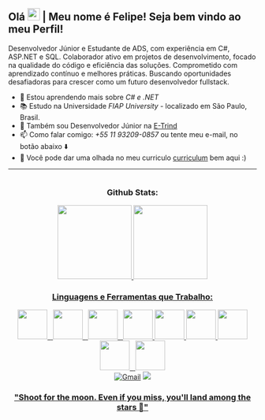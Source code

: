 ## Olá <img width="25px" height="25px" src="https://user-images.githubusercontent.com/73148019/144666718-3b38bc9c-f2b4-4028-acfb-4df434782a0a.gif"> | Meu nome é Felipe! Seja bem vindo ao meu Perfil!

<p>Desenvolvedor Júnior e Estudante de ADS, com experiência em C#, ASP.NET e SQL. Colaborador ativo em projetos de desenvolvimento, focado na qualidade do código e eficiência das soluções. Comprometido com aprendizado contínuo e melhores práticas. Buscando oportunidades desafiadoras para crescer como um futuro desenvolvedor fullstack.</p>

- 🌱 Estou aprendendo mais sobre  *C# e .NET* <br>
- 📚 Estudo na Universidade _FIAP University_ - localizado em São Paulo, Brasil.
- 🧠 Também sou Desenvolvedor Júnior na [E-Trind](https://etrind.com.br/)
- 📫 Como falar comigo: *+55 11 93209-0857* ou tente meu e-mail, no botão abaixo ⬇️ <br>
- 📖 Você pode dar uma olhada no meu curriculo [curriculum](https://github.com/ffaZan/curriculum/blob/main/Felipe_Fazan.pdf) bem aqui :)
<hr>

<div style="float: left;" align="center">
  <h3>Github Stats:</h3>
<a href="https://github.com/felipefzn">
<img height="150em" src="https://github-readme-stats.vercel.app/api?username=felipefzn&show_icons=true&theme=algolia&include_all_commits=true&count_private=true"/>
<img height="150em" src="https://github-readme-stats.vercel.app/api/top-langs/?username=felipefzn&layout=compact&langs_count=7&theme=algolia"/>
  <h3> Linguagens e Ferramentas que Trabalho: </h3>
<code><img height="60" width="60" src="https://cdn.jsdelivr.net/gh/devicons/devicon/icons/microsoftsqlserver/microsoftsqlserver-plain-wordmark.svg" /> </code>
<code><img height="60" width="60" src="https://cdn.jsdelivr.net/gh/devicons/devicon/icons/csharp/csharp-original.svg" /> </code>
<code><img height="60" width="60" src="https://cdn.jsdelivr.net/gh/devicons/devicon/icons/dotnetcore/dotnetcore-original.svg" /> </code>  
<code><img height="60" width="60" src="https://cdn.jsdelivr.net/gh/devicons/devicon/icons/html5/html5-original.svg"/></code>
<code><img height="60" width="60" src="https://cdn.jsdelivr.net/gh/devicons/devicon/icons/css3/css3-original.svg"/></code>
<code><img height="60" width="60" src="https://cdn.jsdelivr.net/gh/devicons/devicon/icons/github/github-original.svg"/></code> 
<code><img height="60" width="60" src="https://cdn.jsdelivr.net/gh/devicons/devicon/icons/git/git-original.svg"/></code>
<code><img height="60" width="60" src="https://cdn.jsdelivr.net/gh/devicons/devicon/icons/visualstudio/visualstudio-plain.svg" /> </code> 
<!--<code><img height="60" width="60" src="https://cdn.jsdelivr.net/gh/devicons/devicon/icons/javascript/javascript-original.svg"/></code>-->
<code><img height="60" width="60" src="https://cdn.jsdelivr.net/gh/devicons/devicon/icons/bootstrap/bootstrap-original.svg"/></code>
<!--<code><img height="60" width="60" src="https://cdn.jsdelivr.net/gh/devicons/devicon/icons/mysql/mysql-original.svg"/></code>-->


<!-- <h3> Tools: </h3>
<code><img height="60" width="60" src="https://cdn.jsdelivr.net/gh/devicons/devicon/icons/arduino/arduino-original-wordmark.svg"/></code>
<code><img height="60" width="60" src="https://cdn.jsdelivr.net/gh/devicons/devicon/icons/apache/apache-original.svg"/></code>
<code><img height="60" width="60" src="https://cdn.jsdelivr.net/gh/devicons/devicon/icons/vscode/vscode-original.svg"/></code>
<code><img height="60" width="60" src="https://cdn.jsdelivr.net/gh/devicons/devicon/icons/github/github-original.svg"/></code> 
<code><img height="60" width="60" src="https://cdn.jsdelivr.net/gh/devicons/devicon/icons/git/git-original.svg"/></code>
<code><img height="60" width="60" src="https://cdn.jsdelivr.net/gh/devicons/devicon/icons/visualstudio/visualstudio-plain.svg" /> </code> -->

  <!--Loading...📚 -->
</div>
  <hr>
<div align="center">
<a href="mailto:felipeffazandebrito@gmail.com "><img src="https://img.shields.io/badge/Gmail-D14836?style=for-the-badge&logo=gmail&logoColor=white" alt="Gmail"></a>
<a href="https://www.linkedin.com/in/felipefazan/"><img src="https://img.shields.io/badge/LinkedIn-0077B5?style=for-the-badge&logo=linkedin&logoColor=white"</a>
</div>
  
  <h3 align="center"> "Shoot for the moon. Even if you miss, you'll land among the stars 🚀" </h3>

